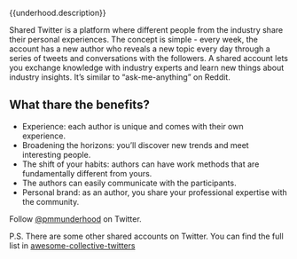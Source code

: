 {{underhood.description}}

Shared Twitter is a platform where different people from the industry share their personal experiences. The concept is simple - every week, 
the account has a new author who reveals a new topic every day through a series of tweets and conversations with the followers.
A shared account lets you exchange knowledge with industry experts and learn new things about industry insights.
It’s similar to “ask-me-anything” on Reddit. 


## What thare the benefits?

* Experience: each author is unique and comes with their own experience.
* Broadening the horizons: you’ll discover new trends and meet interesting people.
* The shift of your habits: authors can have work methods that are fundamentally different from yours.
* The authors can easily communicate with the participants.
* Personal brand: as an author, you share your professional expertise with the community.

Follow [@pmmunderhood](https://twitter.com/pmmunderhood) on Twitter.

P.S. There are some other shared accounts on Twitter. You can find the full list in [awesome-collective-twitters](https://github.com/iamstarkov/awesome-collective-twitters)

